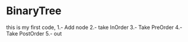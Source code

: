 # BinaryTree
this is my first code, 
 1.- Add node
 2.- take InOrder
 3.- Take PreOrder
 4.- Take PostOrder
 5.- out
 
 

